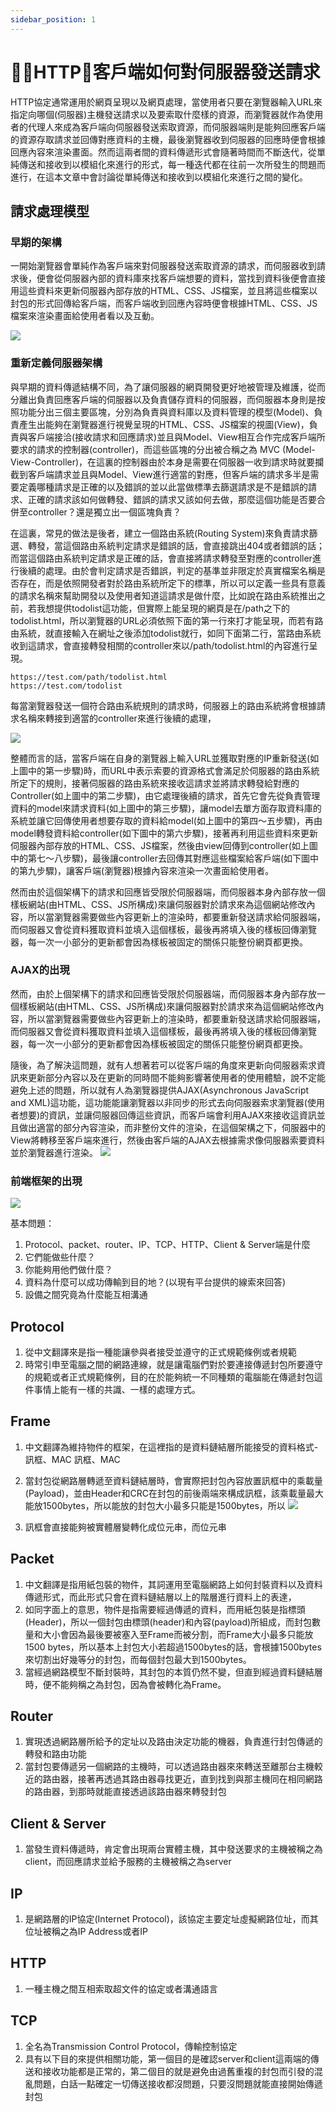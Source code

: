 ```yaml
---
sidebar_position: 1
---
```



# HTTP：客戶端如何對伺服器發送請求

HTTP協定通常運用於網頁呈現以及網頁處理，當使用者只要在瀏覽器輸入URL來指定向哪個(伺服器)主機發送請求以及要索取什麼樣的資源，而瀏覽器就作為使用者的代理人來成為客戶端向伺服器發送索取資源，而伺服器端則是能夠回應客戶端的資源存取請求並回傳對應資料的主機，最後瀏覽器收到伺服器的回應時便會根據回應內容來渲染畫面。然而這兩者間的資料傳遞形式會隨著時間而不斷迭代，從單純傳送和接收到以模組化來進行的形式，每一種迭代都在往前一次所發生的問題而進行，在這本文章中會討論從單純傳送和接收到以模組化來進行之間的變化。



## 請求處理模型
### 早期的架構

一開始瀏覽器會單純作為客戶端來對伺服器發送索取資源的請求，而伺服器收到請求後，便會從伺服器內部的資料庫來找客戶端想要的資料，當找到資料後便會直接用這些資料來更新伺服器內部存放的HTML、CSS、JS檔案，並且將這些檔案以封包的形式回傳給客戶端，而客戶端收到回應內容時便會根據HTML、CSS、JS檔案來渲染畫面給使用者看以及互動。

![](https://res.cloudinary.com/dqfxgtyoi/image/upload/v1633596645/blog/network/ClientAndServer/simpleModel_hnh2nh.png)


### 重新定義伺服器架構

與早期的資料傳遞結構不同，為了讓伺服器的網頁開發更好地被管理及維護，從而分離出負責回應客戶端的伺服器以及負責儲存資料的伺服器，而伺服器本身則是按照功能分出三個主要區塊，分別為負責與資料庫以及資料管理的模型(Model)、負責產生出能夠在瀏覽器進行視覺呈現的HTML、CSS、JS檔案的視圖(View)，負責與客戶端接洽(接收請求和回應請求)並且與Model、View相互合作完成客戶端所要求的請求的控制器(controller)，而這些區塊的分出被合稱之為 MVC (Model-View-Controller)，在這裏的控制器由於本身是需要在伺服器一收到請求時就要攔截到客戶端請求並且與Model、View進行適當的對應，但客戶端的請求多半是需要定義哪種請求是正確的以及錯誤的並以此當做標準去篩選請求是不是錯誤的請求、正確的請求該如何做轉發、錯誤的請求又該如何去做，那麼這個功能是否要合併至controller？還是獨立出一個區塊負責？

在這裏，常見的做法是後者，建立一個路由系統(Routing System)來負責請求篩選、轉發，當這個路由系統判定請求是錯誤的話，會直接跳出404或者錯誤的話；而當這個路由系統判定請求是正確的話，會直接將請求轉發至對應的controller進行後續的處理。由於會判定請求是否錯誤，判定的基準並非限定於真實檔案名稱是否存在，而是依照開發者對於路由系統所定下的標準，所以可以定義一些具有意義的請求名稱來幫助開發以及使用者知道這請求是做什麼，比如說在路由系統推出之前，若我想提供todolist這功能，但實際上能呈現的網頁是在/path之下的todolist.html，所以瀏覽器的URL必須依照下面的第一行來打才能呈現，而若有路由系統，就直接輸入在網址之後添加todolist就行，如同下面第二行，當路由系統收到這請求，會直接轉發相關的controller來以/path/todolist.html的內容進行呈現。
```
https://test.com/path/todolist.html
https://test.com/todolist
```
每當瀏覽器發送一個符合路由系統規則的請求時，伺服器上的路由系統將會根據請求名稱來轉接到適當的controller來進行後續的處理，

![](https://res.cloudinary.com/dqfxgtyoi/image/upload/v1633596645/blog/network/ClientAndServer/MVCModel_dgvnhm.png)

整體而言的話，當客戶端在自身的瀏覽器上輸入URL並獲取對應的IP重新發送(如上圖中的第一步驟)時，而URL中表示索要的資源格式會滿足於伺服器的路由系統所定下的規則，接著伺服器的路由系統來接收這請求並將請求轉發給對應的Controller(如上圖中的第二步驟)，由它處理後續的請求，首先它會先從負責管理資料的model來請求資料(如上圖中的第三步驟)，讓model去單方面存取資料庫的系統並讓它回傳使用者想要存取的資料給model(如上圖中的第四～五步驟)，再由model轉發資料給controller(如下圖中的第六步驟)，接著再利用這些資料來更新伺服器內部存放的HTML、CSS、JS檔案，然後由view回傳到controller(如上圖中的第七～八步驟)，最後讓controller去回傳其對應這些檔案給客戶端(如下圖中的第九步驟)，讓客戶端(瀏覽器)根據內容來渲染一次畫面給使用者。

然而由於這個架構下的請求和回應皆受限於伺服器端，而伺服器本身內部存放一個樣板網站(由HTML、CSS、JS所構成)來讓伺服器對於請求來為這個網站修改內容，所以當瀏覽器需要做些內容更新上的渲染時，都要重新發送請求給伺服器端，而伺服器又會從資料獲取資料並填入這個樣板，最後再將填入後的樣板回傳瀏覽器，每一次一小部分的更新都會因為樣板被固定的關係只能整份網頁都更換。


### AJAX的出現

然而，由於上個架構下的請求和回應皆受限於伺服器端，而伺服器本身內部存放一個樣板網站(由HTML、CSS、JS所構成)來讓伺服器對於請求來為這個網站修改內容，所以當瀏覽器需要做些內容更新上的渲染時，都要重新發送請求給伺服器端，而伺服器又會從資料獲取資料並填入這個樣板，最後再將填入後的樣板回傳瀏覽器，每一次一小部分的更新都會因為樣板被固定的關係只能整份網頁都更換。

隨後，為了解決這問題，就有人想著若可以從客戶端的角度來更新向伺服器索求資訊來更新部分內容以及在更新的同時間不能夠影響著使用者的使用體驗，說不定能避免上述的問題，所以就有人為瀏覽器提供AJAX(Asynchronous JavaScript and XML)這功能，這功能能讓瀏覽器以非同步的形式去向伺服器索求瀏覽器(使用者想要)的資訊，並讓伺服器回傳這些資訊，而客戶端會利用AJAX來接收這資訊並且做出適當的部分內容渲染，而非整份文件的渲染，在這個架構之下，伺服器中的View將轉移至客戶端來進行，然後由客戶端的AJAX去根據需求像伺服器索要資料並於瀏覽器進行渲染。
![](https://res.cloudinary.com/dqfxgtyoi/image/upload/v1633596645/blog/network/ClientAndServer/MVCModel_moveView2Browser_tlhh6y.png)


### 前端框架的出現


![](https://res.cloudinary.com/dqfxgtyoi/image/upload/v1633596645/blog/network/ClientAndServer/MVCModel_framework_abzxcz.png)

基本問題：
1. Protocol、packet、router、IP、TCP、HTTP、Client & Server端是什麼
2. 它們能做些什麼？
3. 你能夠用他們做什麼？
4. 資料為什麼可以成功傳輸到目的地？(以現有平台提供的線索來回答)
5. 設備之間究竟為什麼能互相溝通


## Protocol
1. 從中文翻譯來是指一種能讓參與者接受並遵守的正式規範條例或者規範
2. 時常引申至電腦之間的網路連線，就是讓電腦們對於要連接傳遞封包所要遵守的規範或者正式規範條例，目的在於能夠統一不同種類的電腦能在傳遞封包這件事情上能有一樣的共識、一樣的處理方式。


## Frame
1. 中文翻譯為維持物件的框架，在這裡指的是資料鏈結層所能接受的資料格式-訊框、MAC 訊框、MAC
2. 當封包從網路層轉遞至資料鏈結層時，會實際把封包內容放置訊框中的乘載量(Payload)，並由Header和CRC在封包的前後兩端來構成訊框，該乘載量最大能放1500bytes，所以能放的封包大小最多只能是1500bytes，所以
![](https://res.cloudinary.com/dqfxgtyoi/image/upload/v1633538606/blog/network/networkModel/macFrame_zpxt1t.png)

3. 訊框會直接能夠被實體層變轉化成位元串，而位元串





## Packet 
1. 中文翻譯是指用紙包裝的物件，其詞運用至電腦網路上如何封裝資料以及資料傳遞形式，而此形式只會在資料鏈結層以上的階層進行資料上的表達，
2. 如同字面上的意思，物件是指需要經過傳遞的資料，而用紙包裝是指標頭(Header)，所以一個封包由標頭(header)和內容(payload)所組成，而封包數量和大小會因為最後要被塞入至Frame而被分割，而Frame大小最多只能放1500 bytes，所以基本上封包大小若超過1500bytes的話，會根據1500bytes來切割出好幾等分的封包，而每個封包最大到1500bytes。
3. 當經過網路模型不斷封裝時，其封包的本質仍然不變，但直到經過資料鏈結層時，便不能夠稱之為封包，因為會被轉化為Frame。

## Router
1. 實現透過網路層所給予的定址以及路由決定功能的機器，負責進行封包傳遞的轉發和路由功能
2. 當封包要傳遞另一個網路的主機時，可以透過路由器來來轉送至離那台主機較近的路由器，接著再透過其路由器尋找更近，直到找到與那主機同在相同網路的路由器，到那時就能直接透過該路由器來轉發封包


## Client & Server
1. 當發生資料傳遞時，肯定會出現兩台實體主機，其中發送要求的主機被稱之為client，而回應請求並給予服務的主機被稱之為server


## IP
1. 是網路層的IP協定(Internet Protocol)，該協定主要定址虛擬網路位址，而其位址被稱之為IP Address或者IP

## HTTP
1. 一種主機之間互相索取超文件的協定或者溝通語言

## TCP
1. 全名為Transmission Control Protocol，傳輸控制協定
2. 具有以下目的來提供相關功能，第一個目的是確認server和client這兩端的傳送和接收功能都是正常的，第二個目的就是避免由過舊重複的封包而引發的混亂問題，白話一點確定一切傳送接收都沒問題，只要沒問題就能直接開始傳遞封包